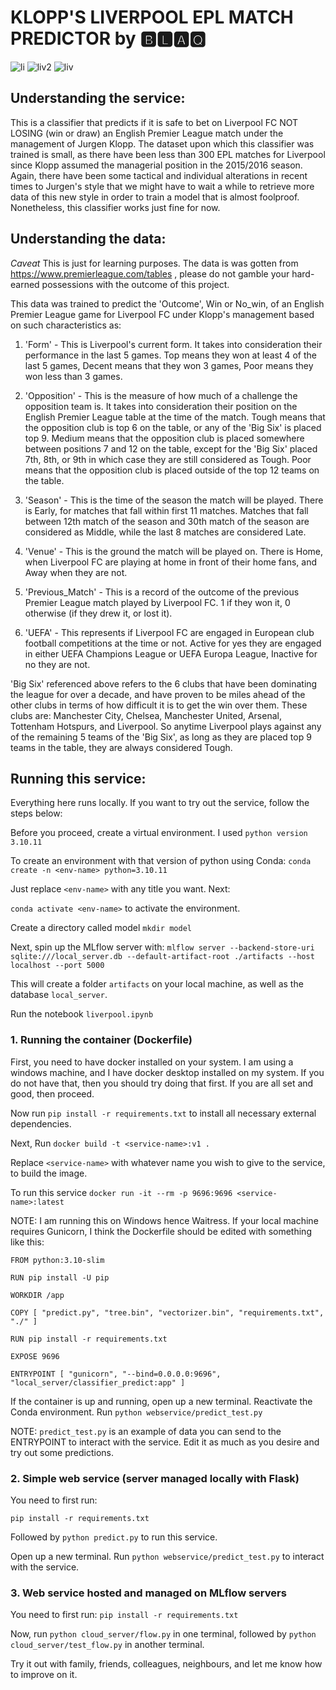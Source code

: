 # KLOPP'S  LIVERPOOL EPL MATCH PREDICTOR by 🅱🅻🅰🆀



![li](https://user-images.githubusercontent.com/100685852/214846024-51910198-1951-48e6-8b1a-2c0a8056dcd8.jpg) ![liv2](https://user-images.githubusercontent.com/100685852/214846291-f3899b64-f38b-43c2-8f72-fc86ff40eb5a.jpg) ![liv](https://user-images.githubusercontent.com/100685852/214846371-205623ff-b198-4313-9353-d6607a4b140e.png)

## Understanding the service:
This is a classifier that predicts if it is safe to bet on Liverpool FC NOT LOSING (win or draw) an English Premier League match under the management of Jurgen Klopp. The dataset upon which this classifier was trained is small, as there have been less than 300 EPL matches for Liverpool since Klopp assumed the managerial position in the 2015/2016 season. Again, there have 
been some tactical and individual alterations in recent times to Jurgen's style that we might have to wait a while to retrieve more data of this new style in order to train a model that is almost foolproof. Nonetheless, this classifier works just fine for now.

## Understanding the data:

*Caveat* This is just for learning purposes. The data is was gotten from https://www.premierleague.com/tables , please do not gamble your hard-earned possessions with the outcome of this project.

This data was trained to predict the 'Outcome', Win  or No_win, of an English Premier League game for Liverpool FC under Klopp's management based on such characteristics as:
1. 'Form' - This is Liverpool's current form. It takes into consideration their performance in the last 5 games. Top means they won at least 4 of the last 5 games, Decent means that they won 3 games, Poor means they won less than 3 games.

2. 'Opposition' - This is the measure of how much of a challenge the opposition team is. It takes into consideration their position on the English Premier League table at the time of the match. Tough means that the opposition club is top 6 on the table, or any of the 'Big Six' is placed top 9. Medium means that the opposition club is placed somewhere between positions 7 and 12 on the table, except for the 'Big Six' placed 7th, 8th, or 9th in which case they are still considered as Tough. Poor means that the opposition club is placed outside of the top 12 teams on the table. 

3. 'Season' - This is the time of the season the match will be played. There is Early, for matches that fall within first 11 matches. Matches that fall between 12th match of the season and 30th match of the season are considered as Middle, while the last 8 matches are considered Late.

4. 'Venue' - This is the ground the match will be played on. There is Home, when Liverpool FC are playing at home in front of their home fans, and Away when they are not.  

5. 'Previous_Match' - This is a record of the outcome of the previous Premier League match played by Liverpool FC. 1 if they won it, 0 otherwise (if they drew it, or lost it). 

6. 'UEFA' - This represents if Liverpool FC are engaged in European club football competitions at the time or not. Active for yes they are engaged in either UEFA Champions League or UEFA Europa League, Inactive for no they are not.

'Big Six' referenced above refers to the 6 clubs that have been dominating the league for over a decade, and have proven to be miles ahead of the other clubs in terms of how difficult it is to get the win over them. These clubs are: Manchester City, Chelsea, Manchester United, Arsenal, Tottenham Hotspurs, and Liverpool. So anytime Liverpool plays against any of the remaining 5 teams of the 'Big Six', as long as they are placed top 9 teams in the table, they are always considered Tough.

## Running this service:


Everything here runs locally. If you want to try out the service, follow the steps below:

Before you proceed, create a virtual environment. I used ```python version 3.10.11``` 

To create an environment with that version of python using Conda: ```conda create -n <env-name> python=3.10.11```

Just replace ```<env-name>``` with any title you want. Next:

 ```conda activate <env-name>``` to activate the environment.
 
Create a directory called model  ```mkdir model```
 
Next, spin up the MLflow server with: ```mlflow server --backend-store-uri sqlite:///local_server.db --default-artifact-root ./artifacts --host localhost --port 5000```

This will create a folder ```artifacts``` on your local machine, as well as the database ```local_server```.

Run the notebook ```liverpool.ipynb```

### 1. Running the container (Dockerfile)


First, you need to have docker installed on your system. I am using a windows machine, and I have docker desktop installed on my system. If you do not have that, then you should try doing that first. If you are all set and good, then proceed.

Now run ```pip install -r requirements.txt``` to install all necessary external dependencies.

Next, Run ```docker build -t <service-name>:v1 .```

Replace ```<service-name>``` with whatever name you wish to give to the service, to build the image.

To run this service ```docker run -it --rm -p 9696:9696 <service-name>:latest```


NOTE: I am running this on Windows hence Waitress. If your local machine requires Gunicorn, I think the Dockerfile should be edited with something like this:


```
FROM python:3.10-slim

RUN pip install -U pip 

WORKDIR /app

COPY [ "predict.py", "tree.bin", "vectorizer.bin", "requirements.txt", "./" ]

RUN pip install -r requirements.txt

EXPOSE 9696 

ENTRYPOINT [ "gunicorn", "--bind=0.0.0.0:9696", "local_server/classifier_predict:app" ]
 ```


If the container is up and running, open up a new terminal. Reactivate the Conda environment. Run ```python webservice/predict_test.py```

NOTE: ```predict_test.py``` is an example of data you can send to the ENTRYPOINT to interact with the service. Edit it as much as you desire and try out some predictions.



### 2. Simple web service (server managed locally with Flask)
  
  
You need to first run:

```pip install -r requirements.txt```

Followed by ```python predict.py``` to run this service.

Open up a new terminal. Run ```python webservice/predict_test.py``` to interact with the service.


### 3. Web service hosted and managed on MLflow servers



 You need to first run: ```pip install -r requirements.txt```

Now, run ```python cloud_server/flow.py``` in one terminal, followed by ```python cloud_server/test_flow.py``` in another terminal.

Try it out with family, friends, colleagues, neighbours, and let me know how to improve on it.

